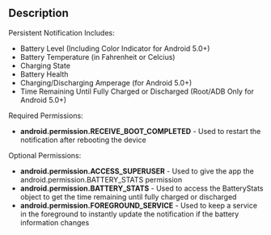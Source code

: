 Description
---

Persistent Notification Includes:
* Battery Level (Including Color Indicator for Android 5.0+)
* Battery Temperature (in Fahrenheit or Celcius)
* Charging State
* Battery Health
* Charging/Discharging Amperage (for Android 5.0+)
* Time Remaining Until Fully Charged or Discharged (Root/ADB Only for Android 5.0+)

Required Permissions:
* **android.permission.RECEIVE_BOOT_COMPLETED** - Used to restart the notification after rebooting the device

Optional Permissions:
* **android.permission.ACCESS_SUPERUSER** - Used to give the app the android.permission.BATTERY_STATS permission
* **android.permission.BATTERY_STATS** - Used to access the BatteryStats object to get the time remaining until fully charged or discharged
* **android.permission.FOREGROUND_SERVICE** - Used to keep a service in the foreground to instantly update the notification if the battery information changes